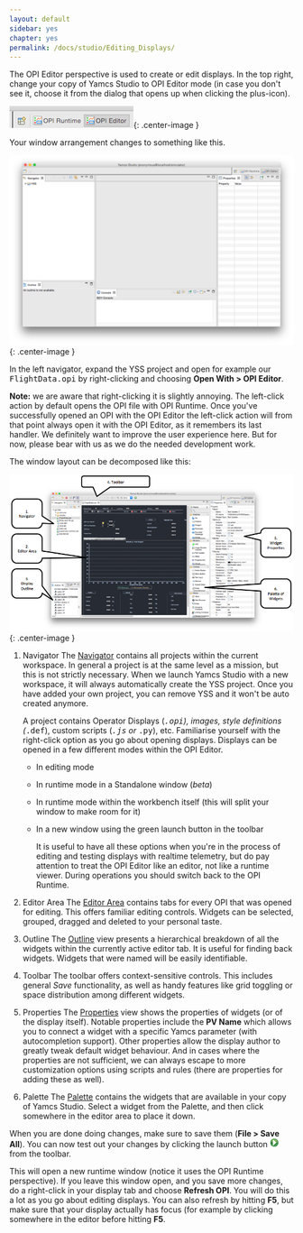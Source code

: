 ```yaml
---
layout: default
sidebar: yes
chapter: yes
permalink: /docs/studio/Editing_Displays/
---
```


The OPI Editor perspective is used to create or edit displays. In the top right, change your copy of Yamcs Studio to OPI Editor mode (in case you don't see it, choose it from the dialog that opens up when clicking the plus-icon).

![OPI Editor Perspective](/assets/yss-opi-editor-perspective.png){: .center-image }

Your window arrangement changes to something like this.

![OPI Editor](/assets/opi-editor.png){: .center-image }

In the left navigator, expand the YSS project and open for example our <tt>FlightData.opi</tt> by right-clicking and choosing **Open With > OPI Editor**.

**Note:** we are aware that right-clicking it is slightly annoying. The left-click action by default opens the OPI file with OPI Runtime. Once you've successfully opened an OPI with the OPI Editor the left-click action will from that point always open it with the OPI Editor, as it remembers its last handler. We definitely want to improve the user experience here. But for now, please bear with us as we do the needed development work.

The window layout can be decomposed like this:

![Edit FlightData.opi](/assets/yss-opi-editor-flight-data-annotated.png){: .center-image }

1. Navigator
    The [Navigator](/docs/studio/Navigator/) contains all projects within the current workspace. In general a project is at the same level as a mission, but this is not strictly necessary. When we launch Yamcs Studio with a new workspace, it will always automatically create the YSS project. Once you have added your own project, you can remove YSS and it won't be auto created anymore.
    
    A project contains Operator Displays (<tt>*.opi</tt>), images, style definitions (<tt>*.def</tt>), custom scripts (<tt>*.js</tt> or <tt>*.py</tt>), etc. Familiarise yourself with the right-click option as you go about opening displays. Displays can be opened in a few different modes within the OPI Editor.
    
    * In editing mode
    * In runtime mode in a Standalone window (*beta*)
    * In runtime mode within the workbench itself (this will split your window to make room for it)
    * In a new window using the green launch button in the toolbar
    
       
        It is useful to have all these options when you're in the process of editing and testing displays with realtime telemetry, but do pay attention to treat the OPI Editor like an editor, not like a runtime viewer. During operations you should switch back to the OPI Runtime.

2. Editor Area
    The [Editor Area](/docs/studio/Editor_Area/) contains tabs for every OPI that was opened for editing. This offers familiar editing controls. Widgets can be selected, grouped, dragged and deleted to your personal taste.

3. Outline
    The [Outline](/docs/studio/Outline/) view presents a hierarchical breakdown of all the widgets within the currently active editor tab. It is useful for finding back widgets. Widgets that were named will be easily identifiable. 

4. Toolbar
    The toolbar offers context-sensitive controls. This includes general *Save* functionality, as well as handy features like grid toggling or space distribution among different widgets.

5. Properties
    The [Properties](/docs/studio/Properties/) view shows the properties of widgets (or of the display itself). Notable properties include the **PV Name** which allows you to connect a widget with a specific Yamcs parameter (with autocompletion support). Other properties allow the display author to greatly tweak default widget behaviour. And in cases where the properties are not sufficient, we can always escape to more customization options using scripts and rules (there are properties for adding these as well). 

6. Palette
    The [Palette](/docs/studio/Palette/) contains the widgets that are available in your copy of Yamcs Studio. Select a widget from the Palette, and then click somewhere in the editor area to place it down.

When you are done doing changes, make sure to save them (**File > Save All**). You can now test out your changes by clicking the launch button ![Test Runtime](/assets/opi-editor-launch.png) from the toolbar.

This will open a new runtime window (notice it uses the OPI Runtime perspective). If you leave this window open, and you save more changes, do a right-click in your display tab and choose **Refresh OPI**. You will do this a lot as you go about editing displays. You can also refresh by hitting **F5**, but make sure that your display actually has focus (for example by clicking somewhere in the editor before hitting **F5**.
